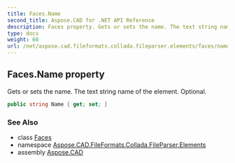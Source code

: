 ```yaml
---
title: Faces.Name
second_title: Aspose.CAD for .NET API Reference
description: Faces property. Gets or sets the name. The text string name of the element. Optional
type: docs
weight: 60
url: /net/aspose.cad.fileformats.collada.fileparser.elements/faces/name/
---
```

## Faces.Name property

Gets or sets the name. The text string name of the element. Optional.

```csharp
public string Name { get; set; }
```

### See Also

* class [Faces](../)
* namespace [Aspose.CAD.FileFormats.Collada.FileParser.Elements](../../faces/)
* assembly [Aspose.CAD](../../../)


